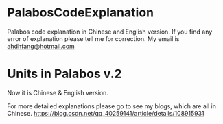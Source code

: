 # PalabosCodeExplanation
Palabos code explanation in Chinese and English version.
If you find any error of explanation please tell me for correction.
My email is ahdhfang@hotmail.com

# Units in Palabos v.2
Now it is Chinese & English version.

For more detailed explanations please go to see my blogs, which are all in Chinese.
https://blog.csdn.net/qq_40259141/article/details/108915931
